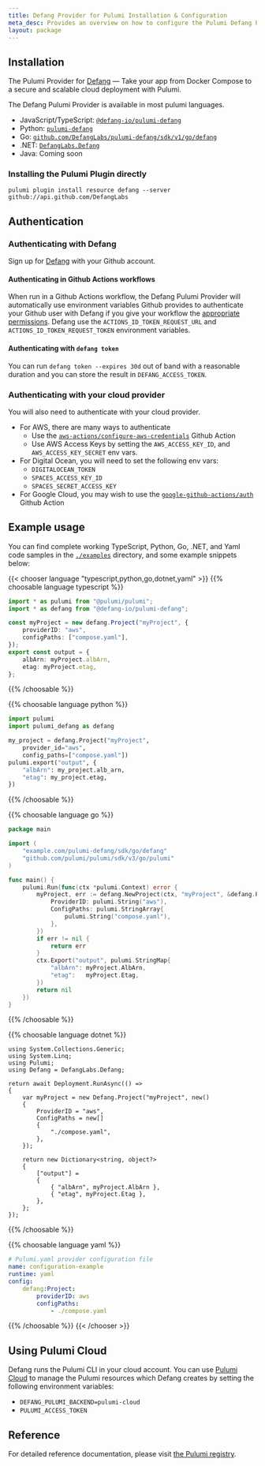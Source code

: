 ```yaml
---
title: Defang Provider for Pulumi Installation & Configuration
meta_desc: Provides an overview on how to configure the Pulumi Defang Provider.
layout: package
---
```

## Installation

The Pulumi Provider for [Defang](https://defang.io) — Take your app from Docker Compose to a secure and scalable cloud deployment with Pulumi.

The Defang Pulumi Provider is available in most pulumi languages.

* JavaScript/TypeScript: [`@defang-io/pulumi-defang`](https://www.npmjs.com/package/@defang-io/pulumi-defang)
* Python: [`pulumi-defang`](https://pypi.org/project/pulumi-defang/)
* Go: [`github.com/DefangLabs/pulumi-defang/sdk/v1/go/defang`](https://github.com/DefangLabs/pulumi-defang)
* .NET: [`DefangLabs.Defang`](https://www.nuget.org/packages/DefangLabs.Defang/)
* Java: Coming soon

### Installing the Pulumi Plugin directly
```
pulumi plugin install resource defang --server github://api.github.com/DefangLabs
```

## Authentication

### Authenticating with Defang

Sign up for [Defang](https://defang.io) with your Github account.

#### Authenticating in Github Actions workflows

When run in a Github Actions workflow, the Defang Pulumi Provider will automatically use environment variables Github provides to authenticate your Github user with Defang if you give your workflow the [appropriate permissions](https://docs.github.com/en/actions/security-for-github-actions/security-hardening-your-deployments/about-security-hardening-with-openid-connect#adding-permissions-settings). Defang use the `ACTIONS_ID_TOKEN_REQUEST_URL` and `ACTIONS_ID_TOKEN_REQUEST_TOKEN` environment variables.

#### Authenticating with `defang token`

You can run `defang token --expires 30d` out of band with a reasonable duration and you can store the result in `DEFANG_ACCESS_TOKEN`.

### Authenticating with your cloud provider

You will also need to authenticate with your cloud provider.

* For AWS, there are many ways to authenticate
    - Use the [`aws-actions/configure-aws-credentials`](https://github.com/aws-actions/configure-aws-credentials) Github Action
    - Use AWS Access Keys by setting the `AWS_ACCESS_KEY_ID`, and `AWS_ACCESS_KEY_SECRET` env vars.
* For Digital Ocean, you will need to set the following env vars:
    - `DIGITALOCEAN_TOKEN`
    - `SPACES_ACCESS_KEY_ID`
    - `SPACES_SECRET_ACCESS_KEY`
* For Google Cloud, you may wish to use the [`google-github-actions/auth`](https://github.com/google-github-actions/auth) Github Action

## Example usage

You can find complete working TypeScript, Python, Go, .NET, and Yaml code samples in the [`./examples`](https://github.com/DefangLabs/pulumi-defang/tree/main/examples) directory, and some example snippets below:

{{< chooser language "typescript,python,go,dotnet,yaml" >}}
{{% choosable language typescript %}}
```typescript
import * as pulumi from "@pulumi/pulumi";
import * as defang from "@defang-io/pulumi-defang";

const myProject = new defang.Project("myProject", {
    providerID: "aws",
    configPaths: ["compose.yaml"],
});
export const output = {
    albArn: myProject.albArn,
    etag: myProject.etag,
};
```

{{% /choosable %}}

{{% choosable language python %}}
```python
import pulumi
import pulumi_defang as defang

my_project = defang.Project("myProject",
    provider_id="aws",
    config_paths=["compose.yaml"])
pulumi.export("output", {
    "albArn": my_project.alb_arn,
    "etag": my_project.etag,
})
```

{{% /choosable %}}

{{% choosable language go %}}
```go
package main

import (
	"example.com/pulumi-defang/sdk/go/defang"
	"github.com/pulumi/pulumi/sdk/v3/go/pulumi"
)

func main() {
	pulumi.Run(func(ctx *pulumi.Context) error {
		myProject, err := defang.NewProject(ctx, "myProject", &defang.ProjectArgs{
			ProviderID: pulumi.String("aws"),
			ConfigPaths: pulumi.StringArray{
				pulumi.String("compose.yaml"),
			},
		})
		if err != nil {
			return err
		}
		ctx.Export("output", pulumi.StringMap{
			"albArn": myProject.AlbArn,
			"etag":   myProject.Etag,
		})
		return nil
	})
}
```

{{% /choosable %}}

{{% choosable language dotnet %}}
```dotnet
using System.Collections.Generic;
using System.Linq;
using Pulumi;
using Defang = DefangLabs.Defang;

return await Deployment.RunAsync(() =>
{
    var myProject = new Defang.Project("myProject", new()
    {
        ProviderID = "aws",
        ConfigPaths = new[]
        {
            "./compose.yaml",
        },
    });

    return new Dictionary<string, object?>
    {
        ["output"] =
        {
            { "albArn", myProject.AlbArn },
            { "etag", myProject.Etag },
        },
    };
});

```

{{% /choosable %}}

{{% choosable language yaml %}}
```yaml
# Pulumi.yaml provider configuration file
name: configuration-example
runtime: yaml
config:
    defang:Project:
        providerID: aws
        configPaths:
            - ./compose.yaml
```

{{% /choosable %}}
{{< /chooser >}}

## Using Pulumi Cloud

Defang runs the Pulumi CLI in your cloud account. You can use [Pulumi Cloud](https://www.pulumi.com/product/pulumi-cloud/) to manage the Pulumi resources which Defang creates by setting the following environment variables:

* `DEFANG_PULUMI_BACKEND=pulumi-cloud`
* `PULUMI_ACCESS_TOKEN`

## Reference

For detailed reference documentation, please visit [the Pulumi registry](https://www.pulumi.com/registry/packages/defang/).
